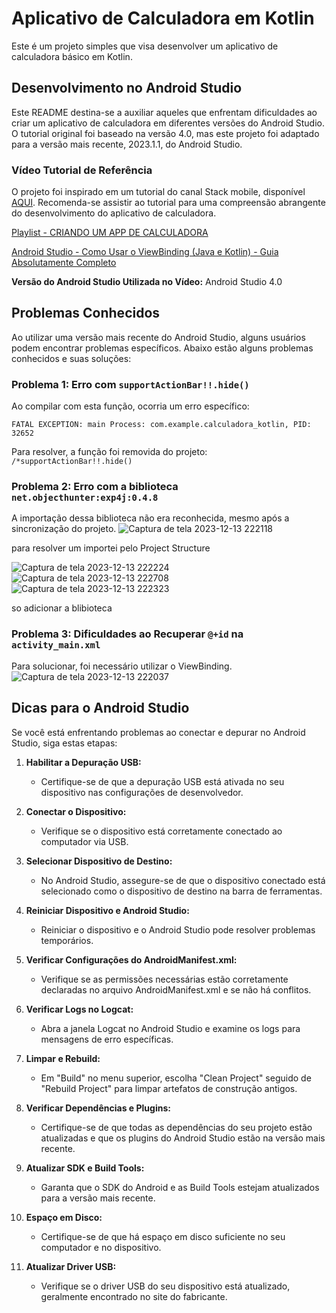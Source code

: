 # Aplicativo de Calculadora em Kotlin

Este é um projeto simples que visa desenvolver um aplicativo de calculadora básico em Kotlin.

## Desenvolvimento no Android Studio

Este README destina-se a auxiliar aqueles que enfrentam dificuldades ao criar um aplicativo de calculadora em diferentes versões do Android Studio. O tutorial original foi baseado na versão 4.0, mas este projeto foi adaptado para a versão mais recente, 2023.1.1, do Android Studio.

### Vídeo Tutorial de Referência

O projeto foi inspirado em um tutorial do canal Stack mobile, disponível [AQUI](https://www.youtube.com/watch?v=Q8X20lCJbd4&list=PLizN3WA8HR1x4KLD4VP18ulM6iE0wVbTX&pp=iAQB). Recomenda-se assistir ao tutorial para uma compreensão abrangente do desenvolvimento do aplicativo de calculadora.

[Playlist - CRIANDO UM APP DE CALCULADORA](https://www.youtube.com/watch?v=Q8X20lCJbd4&list=PLizN3WA8HR1x4KLD4VP18ulM6iE0wVbTX&pp=iAQB)

[Android Studio - Como Usar o ViewBinding (Java e Kotlin) - Guia Absolutamente Completo](https://www.youtube.com/watch?v=RwXJY_k2Kv4&t=300s)

**Versão do Android Studio Utilizada no Vídeo:** Android Studio 4.0

## Problemas Conhecidos

Ao utilizar uma versão mais recente do Android Studio, alguns usuários podem encontrar problemas específicos. Abaixo estão alguns problemas conhecidos e suas soluções:

### Problema 1: Erro com `supportActionBar!!.hide()`

Ao compilar com esta função, ocorria um erro específico:

`FATAL EXCEPTION: main Process: com.example.calculadora_kotlin, PID: 32652`

Para resolver, a função foi removida do projeto: `/*supportActionBar!!.hide()`

### Problema 2: Erro com a biblioteca `net.objecthunter:exp4j:0.4.8`

A importação dessa biblioteca não era reconhecida, mesmo após a sincronização do projeto.
![Captura de tela 2023-12-13 222118](https://github.com/MusulaoEduardo/App_Calculadora/assets/127571820/a89d44fd-568d-444c-a7f6-720d880ebe0a)

para resolver um importei pelo Project Structure


![Captura de tela 2023-12-13 222224](https://github.com/MusulaoEduardo/App_Calculadora/assets/127571820/558c34fb-e931-41ba-8750-d5282c5b223f)
![Captura de tela 2023-12-13 222708](https://github.com/MusulaoEduardo/App_Calculadora/assets/127571820/22bc7d21-f33f-4471-93f1-ed284265742f)
![Captura de tela 2023-12-13 222323](https://github.com/MusulaoEduardo/App_Calculadora/assets/127571820/54c45644-61bf-466c-b305-74b9e29ff432)

so adicionar a blibioteca 

### Problema 3: Dificuldades ao Recuperar `@+id` na `activity_main.xml`

Para solucionar, foi necessário utilizar o ViewBinding.
![Captura de tela 2023-12-13 222037](https://github.com/MusulaoEduardo/App_Calculadora/assets/127571820/ad9b169c-5296-4f44-8044-80dd12016640)

## Dicas para o Android Studio

Se você está enfrentando problemas ao conectar e depurar no Android Studio, siga estas etapas:

1. **Habilitar a Depuração USB:**
   - Certifique-se de que a depuração USB está ativada no seu dispositivo nas configurações de desenvolvedor.

2. **Conectar o Dispositivo:**
   - Verifique se o dispositivo está corretamente conectado ao computador via USB.

3. **Selecionar Dispositivo de Destino:**
   - No Android Studio, assegure-se de que o dispositivo conectado está selecionado como o dispositivo de destino na barra de ferramentas.

4. **Reiniciar Dispositivo e Android Studio:**
   - Reiniciar o dispositivo e o Android Studio pode resolver problemas temporários.

5. **Verificar Configurações do AndroidManifest.xml:**
   - Verifique se as permissões necessárias estão corretamente declaradas no arquivo AndroidManifest.xml e se não há conflitos.

6. **Verificar Logs no Logcat:**
   - Abra a janela Logcat no Android Studio e examine os logs para mensagens de erro específicas.

7. **Limpar e Rebuild:**
   - Em "Build" no menu superior, escolha "Clean Project" seguido de "Rebuild Project" para limpar artefatos de construção antigos.

8. **Verificar Dependências e Plugins:**
   - Certifique-se de que todas as dependências do seu projeto estão atualizadas e que os plugins do Android Studio estão na versão mais recente.

9. **Atualizar SDK e Build Tools:**
   - Garanta que o SDK do Android e as Build Tools estejam atualizados para a versão mais recente.

10. **Espaço em Disco:**
    - Certifique-se de que há espaço em disco suficiente no seu computador e no dispositivo.

11. **Atualizar Driver USB:**
    - Verifique se o driver USB do seu dispositivo está atualizado, geralmente encontrado no site do fabricante.
